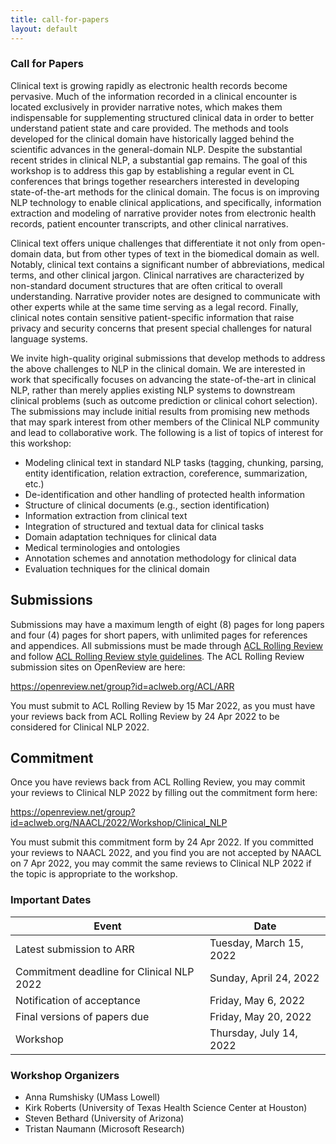 ```yaml
---
title: call-for-papers
layout: default
---
```


### Call for Papers

Clinical text is growing rapidly as electronic health records become pervasive.
Much of the information recorded in a clinical encounter is located exclusively in provider narrative notes, which makes them indispensable for supplementing structured clinical data in order to better understand patient state and care provided.
The methods and tools developed for the clinical domain have historically lagged behind the scientific advances in the general-domain NLP.
Despite the substantial recent strides in clinical NLP, a substantial gap remains.
The goal of this workshop is to address this gap by establishing a regular event in CL conferences that brings together researchers interested in developing state-of-the-art methods for the clinical domain.
The focus is on improving NLP technology to enable clinical applications, and specifically, information extraction and modeling of narrative provider notes from electronic health records, patient encounter transcripts, and other clinical narratives.

Clinical text offers unique challenges that differentiate it not only from open-domain data, but from other types of text in the biomedical domain as well.
Notably, clinical text contains a significant number of abbreviations, medical terms, and other clinical jargon.
Clinical narratives are characterized by non-standard document structures that are often critical to overall understanding.
Narrative provider notes are designed to communicate with other experts while at the same time serving as a legal record.
Finally, clinical notes contain sensitive patient-specific information that raise privacy and security concerns that present special challenges for natural language systems.

We invite high-quality original submissions that develop methods to address the above challenges to NLP in the clinical domain.
We are interested in work that specifically focuses on advancing the state-of-the-art in clinical NLP, rather than merely applies existing NLP systems to downstream clinical problems (such as outcome prediction or clinical cohort selection).
The submissions may include initial results from promising new methods that may spark interest from other members of the Clinical NLP community and lead to collaborative work.
The following is a list of topics of interest for this workshop:

* Modeling clinical text in standard NLP tasks (tagging, chunking, parsing, entity identification, relation extraction, coreference, summarization, etc.)
* De-identification and other handling of protected health information
* Structure of clinical documents (e.g., section identification)
* Information extraction from clinical text
* Integration of structured and textual data for clinical tasks
* Domain adaptation techniques for clinical data
* Medical terminologies and ontologies
* Annotation schemes and annotation methodology for clinical data
* Evaluation techniques for the clinical domain

## Submissions

Submissions may have a maximum length of eight (8) pages for long papers and four (4) pages for short papers, with unlimited pages for references and appendices.
All submissions must be made through [ACL Rolling Review](https://aclrollingreview.org/) and follow [ACL Rolling Review style guidelines](https://aclrollingreview.org/cfp).
The ACL Rolling Review submission sites on OpenReview are here:

<https://openreview.net/group?id=aclweb.org/ACL/ARR>

You must submit to ACL Rolling Review by 15 Mar 2022, as you must have your reviews back from ACL Rolling Review by 24 Apr 2022 to be considered for Clinical NLP 2022.

## Commitment

Once you have reviews back from ACL Rolling Review, you may commit your reviews to Clinical NLP 2022 by filling out the commitment form here:

<https://openreview.net/group?id=aclweb.org/NAACL/2022/Workshop/Clinical_NLP>

You must submit this commitment form by 24 Apr 2022.
If you committed your reviews to NAACL 2022, and you find you are not accepted by NAACL on 7 Apr 2022, you may commit the same reviews to Clinical NLP 2022 if the topic is appropriate to the workshop.

### Important Dates

| Event                                     | Date                    |
| ----------------------------------------- | ----------------------- |
| Latest submission to ARR                  | Tuesday, March 15, 2022 |
| Commitment deadline for Clinical NLP 2022 | Sunday, April 24, 2022  |
| Notification of acceptance                | Friday, May 6, 2022     |
| Final versions of papers due              | Friday, May 20, 2022    |
| Workshop                                  | Thursday, July 14, 2022 |

### Workshop Organizers

* Anna Rumshisky (UMass Lowell)
* Kirk Roberts (University of Texas Health Science Center at Houston)
* Steven Bethard (University of Arizona)
* Tristan Naumann (Microsoft Research)
